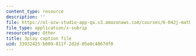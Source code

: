 ```yaml
---
content_type: resource
description: ''
file: https://ol-ocw-studio-app-qa.s3.amazonaws.com/courses/6-042j-mathematics-for-computer-science-spring-2015/33932425b609811f2d2d05e8c4867df0_CdhuVhWTSMI.srt
file_type: application/x-subrip
resourcetype: Other
title: 3play caption file
uid: 33932425-b609-811f-2d2d-05e8c4867df0
---
```


